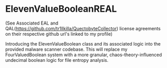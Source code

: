 # ElevenValueBooleanREAL

(See Associated EAL and QAL(https://github.com/tr1llkilla/QuectobyteCollector) license agreements on their respective github url's linked to my profile)

Introducing the ElevenValueBoolean class and its associated logic into the provided malware scanner codebase. This will replace my FourValuedBoolean system with a more granular, chaos-theory-influenced undecimal boolean logic for file entropy analysis.
